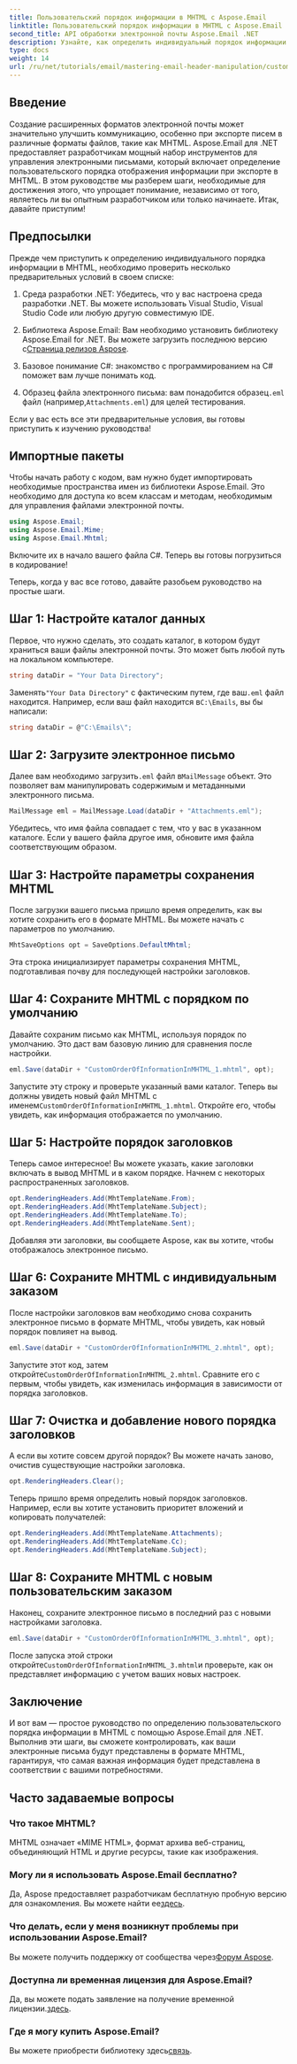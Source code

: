 ```yaml
---
title: Пользовательский порядок информации в MHTML с Aspose.Email
linktitle: Пользовательский порядок информации в MHTML с Aspose.Email
second_title: API обработки электронной почты Aspose.Email .NET
description: Узнайте, как определить индивидуальный порядок информации в MHTML с помощью Aspose.Email для .NET, в этом пошаговом руководстве.
type: docs
weight: 14
url: /ru/net/tutorials/email/mastering-email-header-manipulation/custom-order-of-information-in-mhtml/
---
```

## Введение

Создание расширенных форматов электронной почты может значительно улучшить коммуникацию, особенно при экспорте писем в различные форматы файлов, такие как MHTML. Aspose.Email для .NET предоставляет разработчикам мощный набор инструментов для управления электронными письмами, который включает определение пользовательского порядка отображения информации при экспорте в MHTML. В этом руководстве мы разберем шаги, необходимые для достижения этого, что упрощает понимание, независимо от того, являетесь ли вы опытным разработчиком или только начинаете. Итак, давайте приступим!

## Предпосылки

Прежде чем приступить к определению индивидуального порядка информации в MHTML, необходимо проверить несколько предварительных условий в своем списке:

1. Среда разработки .NET: Убедитесь, что у вас настроена среда разработки .NET. Вы можете использовать Visual Studio, Visual Studio Code или любую другую совместимую IDE.

2.  Библиотека Aspose.Email: Вам необходимо установить библиотеку Aspose.Email for .NET. Вы можете загрузить последнюю версию с[Страница релизов Aspose](https://releases.aspose.com/email/net/).

3. Базовое понимание C#: знакомство с программированием на C# поможет вам лучше понимать код.

4.  Образец файла электронного письма: вам понадобится образец`.eml` файл (например,`Attachments.eml`) для целей тестирования.

Если у вас есть все эти предварительные условия, вы готовы приступить к изучению руководства!

## Импортные пакеты

Чтобы начать работу с кодом, вам нужно будет импортировать необходимые пространства имен из библиотеки Aspose.Email. Это необходимо для доступа ко всем классам и методам, необходимым для управления файлами электронной почты.

```csharp
using Aspose.Email;
using Aspose.Email.Mime;
using Aspose.Email.Mhtml;
```

Включите их в начало вашего файла C#. Теперь вы готовы погрузиться в кодирование!

Теперь, когда у вас все готово, давайте разобьем руководство на простые шаги.

## Шаг 1: Настройте каталог данных

Первое, что нужно сделать, это создать каталог, в котором будут храниться ваши файлы электронной почты. Это может быть любой путь на локальном компьютере.

```csharp
string dataDir = "Your Data Directory";
```

 Заменять`"Your Data Directory"` с фактическим путем, где ваш`.eml` файл находится. Например, если ваш файл находится в`C:\Emails`, вы бы написали:

```csharp
string dataDir = @"C:\Emails\";
```

## Шаг 2: Загрузите электронное письмо

Далее вам необходимо загрузить`.eml` файл в`MailMessage` объект. Это позволяет вам манипулировать содержимым и метаданными электронного письма.

```csharp
MailMessage eml = MailMessage.Load(dataDir + "Attachments.eml");
```

Убедитесь, что имя файла совпадает с тем, что у вас в указанном каталоге. Если у вашего файла другое имя, обновите имя файла соответствующим образом.

## Шаг 3: Настройте параметры сохранения MHTML

После загрузки вашего письма пришло время определить, как вы хотите сохранить его в формате MHTML. Вы можете начать с параметров по умолчанию.

```csharp
MhtSaveOptions opt = SaveOptions.DefaultMhtml;
```

Эта строка инициализирует параметры сохранения MHTML, подготавливая почву для последующей настройки заголовков.

## Шаг 4: Сохраните MHTML с порядком по умолчанию

Давайте сохраним письмо как MHTML, используя порядок по умолчанию. Это даст вам базовую линию для сравнения после настройки.

```csharp
eml.Save(dataDir + "CustomOrderOfInformationInMHTML_1.mhtml", opt);
```

 Запустите эту строку и проверьте указанный вами каталог. Теперь вы должны увидеть новый файл MHTML с именем`CustomOrderOfInformationInMHTML_1.mhtml`. Откройте его, чтобы увидеть, как информация отображается по умолчанию.

## Шаг 5: Настройте порядок заголовков

Теперь самое интересное! Вы можете указать, какие заголовки включать в вывод MHTML и в каком порядке. Начнем с некоторых распространенных заголовков.

```csharp
opt.RenderingHeaders.Add(MhtTemplateName.From);
opt.RenderingHeaders.Add(MhtTemplateName.Subject);
opt.RenderingHeaders.Add(MhtTemplateName.To);
opt.RenderingHeaders.Add(MhtTemplateName.Sent);
```

Добавляя эти заголовки, вы сообщаете Aspose, как вы хотите, чтобы отображалось электронное письмо.

## Шаг 6: Сохраните MHTML с индивидуальным заказом

После настройки заголовков вам необходимо снова сохранить электронное письмо в формате MHTML, чтобы увидеть, как новый порядок повлияет на вывод.

```csharp
eml.Save(dataDir + "CustomOrderOfInformationInMHTML_2.mhtml", opt);
```

 Запустите этот код, затем откройте`CustomOrderOfInformationInMHTML_2.mhtml`. Сравните его с первым, чтобы увидеть, как изменилась информация в зависимости от порядка заголовков.

## Шаг 7: Очистка и добавление нового порядка заголовков

А если вы хотите совсем другой порядок? Вы можете начать заново, очистив существующие настройки заголовка.

```csharp
opt.RenderingHeaders.Clear();
```

Теперь пришло время определить новый порядок заголовков. Например, если вы хотите установить приоритет вложений и копировать получателей:

```csharp
opt.RenderingHeaders.Add(MhtTemplateName.Attachments);
opt.RenderingHeaders.Add(MhtTemplateName.Cc);
opt.RenderingHeaders.Add(MhtTemplateName.Subject);
```

## Шаг 8: Сохраните MHTML с новым пользовательским заказом

Наконец, сохраните электронное письмо в последний раз с новыми настройками заголовка.

```csharp
eml.Save(dataDir + "CustomOrderOfInformationInMHTML_3.mhtml", opt);
```

 После запуска этой строки откройте`CustomOrderOfInformationInMHTML_3.mhtml`и проверьте, как он представляет информацию с учетом ваших новых настроек.

## Заключение

И вот вам — простое руководство по определению пользовательского порядка информации в MHTML с помощью Aspose.Email для .NET. Выполнив эти шаги, вы сможете контролировать, как ваши электронные письма будут представлены в формате MHTML, гарантируя, что самая важная информация будет представлена в соответствии с вашими потребностями. 

## Часто задаваемые вопросы

### Что такое MHTML?
MHTML означает «MIME HTML», формат архива веб-страниц, объединяющий HTML и другие ресурсы, такие как изображения.

### Могу ли я использовать Aspose.Email бесплатно?
 Да, Aspose предоставляет разработчикам бесплатную пробную версию для ознакомления. Вы можете найти ее[здесь](https://releases.aspose.com/).

### Что делать, если у меня возникнут проблемы при использовании Aspose.Email?
 Вы можете получить поддержку от сообщества через[Форум Aspose](https://forum.aspose.com/c/email/12/).

### Доступна ли временная лицензия для Aspose.Email?
 Да, вы можете подать заявление на получение временной лицензии.[здесь](https://purchase.aspose.com/temporary-license/).

### Где я могу купить Aspose.Email?
 Вы можете приобрести библиотеку здесь[связь](https://purchase.aspose.com/buy).